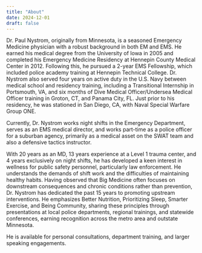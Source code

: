 ```yaml
---
title: "About"
date: 2024-12-01
draft: false
---
```

Dr. Paul Nystrom, originally from Minnesota, is a seasoned Emergency Medicine physician with a robust background in both EM and EMS. He earned his medical degree from the University of Iowa in 2005 and completed his Emergency Medicine Residency at Hennepin County Medical Center in 2012. Following this, he pursued a 2-year EMS Fellowship, which included police academy training at Hennepin Technical College. Dr. Nystrom also served four years on active duty in the U.S. Navy between medical school and residency training, including a Transitional Internship in Portsmouth, VA, and six months of Dive Medical Officer/Undersea Medical Officer training in Groton, CT, and Panama City, FL. Just prior to his residency, he was stationed in San Diego, CA, with Naval Special Warfare Group ONE.

Currently, Dr. Nystrom works night shifts in the Emergency Department, serves as an EMS medical director, and works part-time as a police officer for a suburban agency, primarily as a medical asset on the SWAT team and also a defensive tactics instructor. 

With 20 years as an MD, 13 years experience at a Level 1 trauma center, and 4 years exclusively on night shifts, he has developed a keen interest in wellness for public safety personnel, particularly law enforcement. He understands the demands of shift work and the difficulties of maintaining healthy habits. Having observed that Big Medicine often focuses on downstream consequences and chronic conditions rather than prevention, Dr. Nystrom has dedicated the past 15 years to promoting upstream interventions. He emphasizes Better Nutrition, Prioritizing Sleep, Smarter Exercise, and Being Community, sharing these principles through presentations at local police departments, regional trainings, and statewide conferences, earning recognition across the metro area and outstate Minnesota.

He is available for personal consultations, department training, and larger speaking engagements. 


